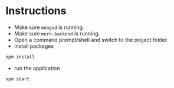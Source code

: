 # Instructions

- Make sure `mongod` is running.
- Make sure `mern-backend` is running.
- Open a command prompt/shell and switch to the project folder.
- install packages

```bash
npm install
```

- run the application

```bash
npm start
```
